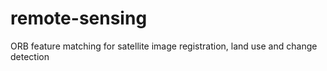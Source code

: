 # remote-sensing
ORB feature matching for satellite image registration, land use and change detection
